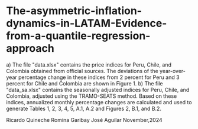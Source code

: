 # The-asymmetric-inflation-dynamics-in-LATAM-Evidence-from-a-quantile-regression-approach
a) The file "data.xlsx" contains the price indices for Peru, Chile, and Colombia obtained from official sources. The deviations of the year-over-year percentage change in these indices from 2 percent for Peru and 3 percent for Chile and Colombia are shown in Figure 1.
b) The file "data_sa.xlsx" contains the seasonally adjusted indices for Peru, Chile, and Colombia, adjusted using the TRAMO-SEATS method. Based on these indices, annualized monthly percentage changes are calculated and used to generate Tables 1, 2, 3, 4, 5, A.1, A.2 and Figures 2, B.1, and B.2.

Ricardo Quineche
Romina Garibay
José Aguilar
November,2024
